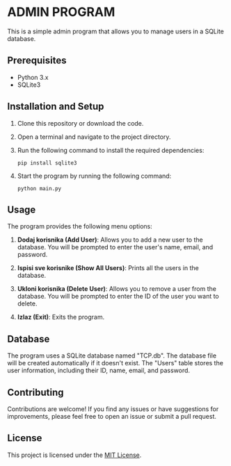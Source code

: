 # ADMIN PROGRAM

This is a simple admin program that allows you to manage users in a SQLite database.

## Prerequisites

- Python 3.x
- SQLite3

## Installation and Setup

1. Clone this repository or download the code.

2. Open a terminal and navigate to the project directory.

3. Run the following command to install the required dependencies:

   ```
   pip install sqlite3
   ```

4. Start the program by running the following command:
   ```
   python main.py
   ```

## Usage

The program provides the following menu options:

1. **Dodaj korisnika (Add User)**: Allows you to add a new user to the database. You will be prompted to enter the user's name, email, and password.

2. **Ispisi sve korisnike (Show All Users)**: Prints all the users in the database.

3. **Ukloni korisnika (Delete User)**: Allows you to remove a user from the database. You will be prompted to enter the ID of the user you want to delete.

4. **Izlaz (Exit)**: Exits the program.

## Database

The program uses a SQLite database named "TCP.db". The database file will be created automatically if it doesn't exist. The "Users" table stores the user information, including their ID, name, email, and password.

## Contributing

Contributions are welcome! If you find any issues or have suggestions for improvements, please feel free to open an issue or submit a pull request.

## License

This project is licensed under the [MIT License](LICENSE).
